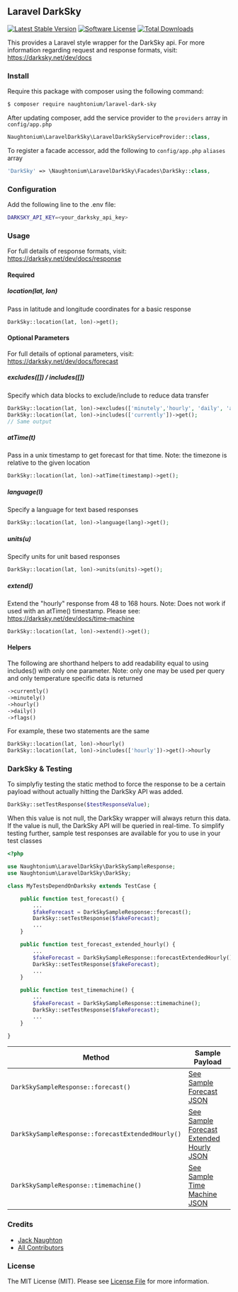 ## Laravel DarkSky
[![Latest Stable Version](https://poser.pugx.org/naughtonium/laravel-dark-sky/v/stable)](https://packagist.org/packages/naughtonium/laravel-dark-sky)
[![Software License][ico-license]](LICENSE.md)
[![Total Downloads](https://poser.pugx.org/naughtonium/laravel-dark-sky/downloads)](https://packagist.org/packages/naughtonium/laravel-dark-sky)

This provides a Laravel style wrapper for the DarkSky api. For more information regarding request and response formats, visit: https://darksky.net/dev/docs


### Install

Require this package with composer using the following command:

``` bash
$ composer require naughtonium/laravel-dark-sky
```


After updating composer, add the service provider to the `providers` array in `config/app.php`

```php
Naughtonium\LaravelDarkSky\LaravelDarkSkyServiceProvider::class,
```

To register a facade accessor, add the following to `config/app.php` `aliases` array
```php
'DarkSky' => \Naughtonium\LaravelDarkSky\Facades\DarkSky::class,
```

### Configuration

Add the following line to the .env file:

```sh
DARKSKY_API_KEY=<your_darksky_api_key>
```


### Usage
For full details of response formats, visit: https://darksky.net/dev/docs/response

#### Required
##### location(lat, lon)
Pass in latitude and longitude coordinates for a basic response
``` php
DarkSky::location(lat, lon)->get();
```
#### Optional Parameters
For full details of optional parameters, visit: https://darksky.net/dev/docs/forecast

##### excludes([]) / includes([])
Specify which data blocks to exclude/include to reduce data transfer
```php
DarkSky::location(lat, lon)->excludes(['minutely','hourly', 'daily', 'alerts', 'flags'])->get();
DarkSky::location(lat, lon)->includes(['currently'])->get();
// Same output
```

##### atTime(t)
Pass in a unix timestamp to get forecast for that time.
Note: the timezone is relative to the given location

``` php
DarkSky::location(lat, lon)->atTime(timestamp)->get();
```
##### language(l)
Specify a language for text based responses
``` php
DarkSky::location(lat, lon)->language(lang)->get();
```
##### units(u)
Specify units for unit based responses
``` php
DarkSky::location(lat, lon)->units(units)->get();
```
##### extend()
Extend the "hourly" response from 48 to 168 hours.
Note: Does not work if used with an atTime() timestamp.
Please see: https://darksky.net/dev/docs/time-machine
``` php
DarkSky::location(lat, lon)->extend()->get();
```

#### Helpers
The following are shorthand helpers to add readability equal to using includes() with only one parameter. Note: only one may be used per query and only temperature specific data is returned
```php
->currently()
->minutely()
->hourly()
->daily()
->flags()
```
For example, these two statements are the same
```php
DarkSky::location(lat, lon)->hourly()
DarkSky::location(lat, lon)->includes(['hourly'])->get()->hourly
```

### DarkSky & Testing
To simplyfiy testing the static method to force the response to be a certain payload without actually hitting the DarkSky API was added.

```php
DarkSky::setTestResponse($testResponseValue);
```

When this value is not null, the DarkSky wrapper will always return this data. If the value is null, the DarkSky API will be queried in real-time.
To simplify testing further, sample test responses are available for you to use in your test classes

```php
<?php

use Naughtonium\LaravelDarkSky\DarkSkySampleResponse;
use Naughtonium\LaravelDarkSky\DarkSky;

class MyTestsDependOnDarksky extends TestCase {

    public function test_forecast() {
        ...
        $fakeForecast = DarkSkySampleResponse::forecast();
        DarkSky::setTestResponse($fakeForecast);
        ...
    }

    public function test_forecast_extended_hourly() {
        ...
        $fakeForecast = DarkSkySampleResponse::forecastExtendedHourly();
        DarkSky::setTestResponse($fakeForecast);
        ...
    }

    public function test_timemachine() {
        ...
        $fakeForecast = DarkSkySampleResponse::timemachine();
        DarkSky::setTestResponse($fakeForecast);
        ...
    }

}

```

| Method | Sample Payload |
|---|---|
| ```DarkSkySampleResponse::forecast()``` | [See Sample Forecast JSON](../resources/forecast.json) |
| ```DarkSkySampleResponse::forecastExtendedHourly()```  | [See Sample Forecast Extended Hourly JSON](../resources/forecast_extended_hourly.json) |
| ```DarkSkySampleResponse::timemachine()```  | [See Sample Time Machine JSON](../resources/timemachine.json) |




### Credits

- [Jack Naughton][link-author]
- [All Contributors][link-contributors]

### License

The MIT License (MIT). Please see [License File](LICENSE.md) for more information.

[ico-license]: https://img.shields.io/badge/license-MIT-brightgreen.svg?style=flat-square
[link-author]: https://github.com/holiehandgrenade
[link-contributors]: ../../contributors
